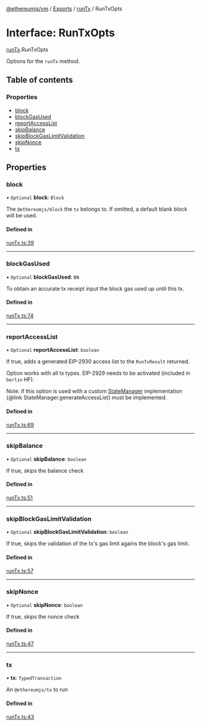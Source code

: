 [@ethereumjs/vm](../README.md) / [Exports](../modules.md) / [runTx](../modules/runTx.md) / RunTxOpts

# Interface: RunTxOpts

[runTx](../modules/runTx.md).RunTxOpts

Options for the `runTx` method.

## Table of contents

### Properties

- [block](runTx.RunTxOpts.md#block)
- [blockGasUsed](runTx.RunTxOpts.md#blockgasused)
- [reportAccessList](runTx.RunTxOpts.md#reportaccesslist)
- [skipBalance](runTx.RunTxOpts.md#skipbalance)
- [skipBlockGasLimitValidation](runTx.RunTxOpts.md#skipblockgaslimitvalidation)
- [skipNonce](runTx.RunTxOpts.md#skipnonce)
- [tx](runTx.RunTxOpts.md#tx)

## Properties

### block

• `Optional` **block**: `Block`

The `@ethereumjs/block` the `tx` belongs to.
If omitted, a default blank block will be used.

#### Defined in

[runTx.ts:39](https://github.com/ethereumjs/ethereumjs-monorepo/blob/master/packages/vm/src/runTx.ts#L39)

---

### blockGasUsed

• `Optional` **blockGasUsed**: `BN`

To obtain an accurate tx receipt input the block gas used up until this tx.

#### Defined in

[runTx.ts:74](https://github.com/ethereumjs/ethereumjs-monorepo/blob/master/packages/vm/src/runTx.ts#L74)

---

### reportAccessList

• `Optional` **reportAccessList**: `boolean`

If true, adds a generated EIP-2930 access list
to the `RunTxResult` returned.

Option works with all tx types. EIP-2929 needs to
be activated (included in `berlin` HF).

Note: if this option is used with a custom [StateManager](state_interface.StateManager.md) implementation
{@link StateManager.generateAccessList} must be implemented.

#### Defined in

[runTx.ts:69](https://github.com/ethereumjs/ethereumjs-monorepo/blob/master/packages/vm/src/runTx.ts#L69)

---

### skipBalance

• `Optional` **skipBalance**: `boolean`

If true, skips the balance check

#### Defined in

[runTx.ts:51](https://github.com/ethereumjs/ethereumjs-monorepo/blob/master/packages/vm/src/runTx.ts#L51)

---

### skipBlockGasLimitValidation

• `Optional` **skipBlockGasLimitValidation**: `boolean`

If true, skips the validation of the tx's gas limit
agains the block's gas limit.

#### Defined in

[runTx.ts:57](https://github.com/ethereumjs/ethereumjs-monorepo/blob/master/packages/vm/src/runTx.ts#L57)

---

### skipNonce

• `Optional` **skipNonce**: `boolean`

If true, skips the nonce check

#### Defined in

[runTx.ts:47](https://github.com/ethereumjs/ethereumjs-monorepo/blob/master/packages/vm/src/runTx.ts#L47)

---

### tx

• **tx**: `TypedTransaction`

An `@ethereumjs/tx` to run

#### Defined in

[runTx.ts:43](https://github.com/ethereumjs/ethereumjs-monorepo/blob/master/packages/vm/src/runTx.ts#L43)
